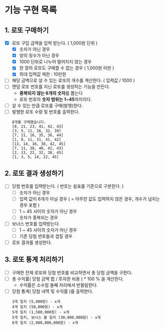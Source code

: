 # 기능 구현 목록

## 1. 로또 구매하기

- [x] 로또 구입 금액을 입력 받는다. ( 1,000원 단위 )
  - [x] 숫자가 아닌 경우
  - [x] 양의 정수가 아닌 경우
  - [x] 1000 단위로 나누어 떨어지지 않는 경우
  - [x] 한 장의 로또도 구매할 수 없는 경우 ( 1,000원 미만 )
  - [x] 최대 입력값 제한 : 10만원
- [ ] 해당 금액으로 살 수 있는 로또의 개수를 계산한다. ( 입력값 / 1000 )
- [ ] 랜덤 로또 번호를 지닌 로또를 생성하는 기능을 만든다.
  - **중복되지 않는 6개의 숫자**를 뽑는다
  - 로또 번호의 **숫자 범위는 1~45**까지이다.
- [ ] 살 수 있는 만큼 로또를 구매(발행)한다.
- [ ] 발행한 로또 수량 및 번호를 출력한다.
  ```
  8개를 구매했습니다.
  [8, 21, 23, 41, 42, 43]
  [3, 5, 11, 16, 32, 38]
  [7, 11, 16, 35, 36, 44]
  [1, 8, 11, 31, 41, 42]
  [13, 14, 16, 38, 42, 45]
  [7, 11, 30, 40, 42, 43]
  [2, 13, 22, 32, 38, 45]
  [1, 3, 5, 14, 22, 45]
  ```

## 2. 로또 결과 생성하기

- [ ] 당첨 번호를 입력받는다. ( 번호는 쉼표를 기준으로 구분한다. )
  - [ ] 숫자가 아닌 경우
  - [ ] 입력 값이 6개가 아닐 경우 ( = 아무런 값도 입력하지 않은 경우, 개수가 넘치는 경우 포함 )
  - [ ] 1 ~ 45 사이의 숫자가 아닌 경우
  - [ ] 숫자가 중복되는 경우
- [ ] 보너스 번호를 입력받는다.
  - [ ] 1 ~ 45 사이의 숫자가 아닌 경우
  - [ ] 기존 당첨 번호들과 겹칠 경우
- [ ] 로또 결과를 생성한다.

## 3. 로또 통계 처리하기

- [ ] 구매한 전체 로또와 당첨 번호를 비교하면서 총 당첨 금액을 구한다.
- [ ] 총 수익률( 당첨 금액 합 / 투자한 비용 ) \* 100 % 을 계산한다.
  - 수익률은 소수점 둘째 자리에서 반올림한다.
- [ ] 당첨 통계( 당첨 내역 및 수익률 )를 출력한다.
  ```
  3개 일치 (5,000원) - x개
  4개 일치 (50,000원) - x개
  5개 일치 (1,500,000원) - x개
  5개 일치, 보너스 볼 일치 (30,000,000원) - x개
  6개 일치 (2,000,000,000원) - x개
  ```
